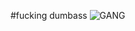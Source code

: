 #fucking dumbass
![GANG](https://i.kym-cdn.com/entries/icons/original/000/017/280/e29.jpg "ignorant shit tho")
